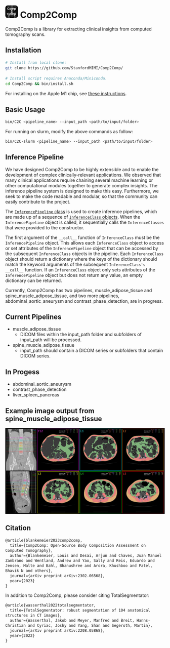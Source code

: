 # <img src="logo.png" width="40" height="40" /> Comp2Comp 
Comp2Comp is a library for extracting clinical insights from computed tomography scans. 

## Installation
```bash
# Install from local clone:
git clone https://github.com/StanfordMIMI/Comp2Comp/

# Install script requires Anaconda/Miniconda.
cd Comp2Comp && bin/install.sh
```
For installing on the Apple M1 chip, see [these instructions](https://github.com/StanfordMIMI/Comp2Comp/blob/docs/docs/Local%20Implementation%20%40%20M1%20arm64%20Silicon.md).

## Basic Usage
```bash
bin/C2C <pipeline_name> --input_path <path/to/input/folder>
```

For running on slurm, modify the above commands as follow:
```bash
bin/C2C-slurm <pipeline_name> --input_path <path/to/input/folder>
```

## Inference Pipeline
We have designed Comp2Comp to be highly extensible and to enable the development of complex clinically-relevant applications. We observed that many clinical applications require chaining several machine learning or other computational modules together to generate complex insights. The inference pipeline system is designed to make this easy. Furthermore, we seek to make the code readable and modular, so that the community can easily contribute to the project. 

The [`InferencePipeline` class](comp2comp/inference_pipeline.py) is used to create inference pipelines, which are made up of a sequence of [`InferenceClass` objects](comp2comp/inference_class_base.py). When the `InferencePipeline` object is called, it sequentially calls the `InferenceClasses` that were provided to the constructor. 

The first argument of the `__call__` function of `InferenceClass` must be the `InferencePipeline` object. This allows each `InferenceClass` object to access or set attributes of the `InferencePipeline` object that can be accessed by the subsequent `InferenceClass` objects in the pipeline. Each `InferenceClass` object should return a dictionary where the keys of the dictionary should match the keyword arguments of the subsequent `InferenceClass's` `__call__` function. If an `InferenceClass` object only sets attributes of the `InferencePipeline` object but does not return any value, an empty dictionary can be returned. 

Currently, Comp2Comp has two pipelines, muscle_adipose_tissue and spine_muscle_adipose_tissue, and two more pipelines, abdominal_aortic_aneurysm and contrast_phase_detection, are in progress.

## Current Pipelines
- muscle_adipose_tissue
  - DICOM files within the input_path folder and subfolders of input_path will be processed.
- spine_muscle_adipose_tissue
  - input_path should contain a DICOM series or subfolders that contain DICOM series.

## In Progess
- abdominal_aortic_aneurysm
- contrast_phase_detection
- liver_spleen_pancreas

## Example image output from spine_muscle_adipose_tissue
![Alt text](figures/panel_example.png?raw=true "Comp2Comp Panel Example")

## Citation
``` 
@article{blankemeier2023comp2comp,
  title={Comp2Comp: Open-Source Body Composition Assessment on Computed Tomography},
  author={Blankemeier, Louis and Desai, Arjun and Chaves, Juan Manuel Zambrano and Wentland, Andrew and Yao, Sally and Reis, Eduardo and Jensen, Malte and Bahl, Bhanushree and Arora, Khushboo and Patel, Bhavik N and others},
  journal={arXiv preprint arXiv:2302.06568},
  year={2023}
}
```

In addition to Comp2Comp, please consider citing TotalSegmentator:
```
@article{wasserthal2022totalsegmentator,
  title={TotalSegmentator: robust segmentation of 104 anatomical structures in CT images},
  author={Wasserthal, Jakob and Meyer, Manfred and Breit, Hanns-Christian and Cyriac, Joshy and Yang, Shan and Segeroth, Martin},
  journal={arXiv preprint arXiv:2208.05868},
  year={2022}
}
```


